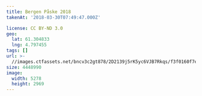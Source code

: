 ```yaml
---
title: Bergen Påske 2018
takenAt: '2018-03-30T07:49:47.000Z'

license: CC BY-ND 3.0
geo:
  lat: 61.304833
  lng: 4.797455
tags: []
url: >-
  //images.ctfassets.net/bncv3c2gt878/2D2139j5rK5yc6VJB7Rkqs/f3f0160f7e876f76c146b507c54e2f3f/bergen-pske-2018_41178936801_o
size: 4448990
image:
  width: 5278
  height: 2969
---
```

